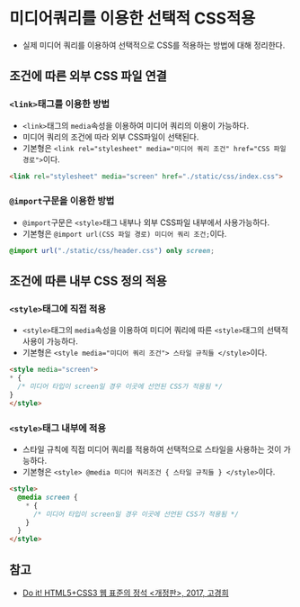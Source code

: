 # 미디어쿼리를 이용한 선택적 CSS적용

- 실제 미디어 쿼리를 이용하여 선택적으로 CSS를 적용하는 방법에 대해 정리한다.

## 조건에 따른 외부 CSS 파일 연결

### `<link>`태그를 이용한 방법

- `<link>`태그의 `media`속성을 이용하여 미디어 쿼리의 이용이 가능하다.
- 미디어 쿼리의 조건에 따라 외부 CSS파일이 선택된다.
- 기본형은 `<link rel="stylesheet" media="미디어 쿼리 조건" href="CSS 파일 경로">`이다.

```html
<link rel="stylesheet" media="screen" href="./static/css/index.css">
```

### `@import`구문을 이용한 방법

- `@import`구문은 `<style>`태그 내부나 외부 CSS파일 내부에서 사용가능하다.
- 기본형은 `@import url(CSS 파일 경로) 미디어 쿼리 조건;`이다.

```css
@import url("./static/css/header.css") only screen;
```

## 조건에 따른 내부 CSS 정의 적용

### `<style>`태그에 직접 적용

- `<style>`태그의 `media`속성을 이용하여 미디어 쿼리에 따른 `<style>`태그의 선택적 사용이 가능하다.
- 기본형은 `<style media="미디어 쿼리 조건"> 스타일 규칙들 </style>`이다.

```html
<style media="screen">
* {
  /* 미디어 타입이 screen일 경우 이곳에 선언된 CSS가 적용됨 */
}
</style>
```

### `<style>`태그 내부에 적용

- 스타일 규칙에 직접 미디어 쿼리를 적용하여 선택적으로 스타일을 사용하는 것이 가능하다.
- 기본형은 `<style> @media 미디어 쿼리조건 { 스타일 규칙들 } </style>`이다.

```html
<style>
  @media screen {
    * {
      /* 미디어 타입이 screen일 경우 이곳에 선언된 CSS가 적용됨 */
    }
  }
</style>
```

## 참고

- [Do it! HTML5+CSS3 웹 표준의 정석 <개정판>, 2017, 고경희](http://www.easyspub.co.kr/20_Menu/BookView/119/PUB)